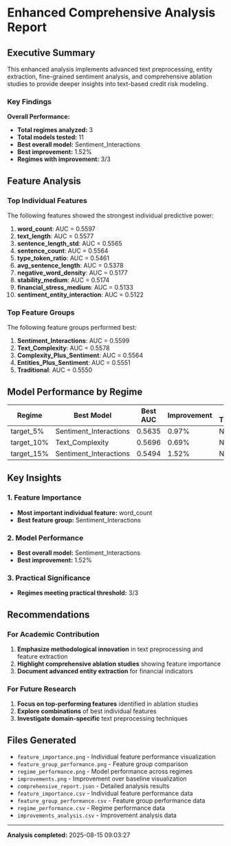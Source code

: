 
# Enhanced Comprehensive Analysis Report

## Executive Summary

This enhanced analysis implements advanced text preprocessing, entity extraction, fine-grained sentiment analysis, and comprehensive ablation studies to provide deeper insights into text-based credit risk modeling.

### Key Findings

**Overall Performance:**
- **Total regimes analyzed:** 3
- **Total models tested:** 11
- **Best overall model:** Sentiment_Interactions
- **Best improvement:** 1.52%
- **Regimes with improvement:** 3/3

## Feature Analysis

### Top Individual Features

The following features showed the strongest individual predictive power:

1. **word_count**: AUC = 0.5597
2. **text_length**: AUC = 0.5577
3. **sentence_length_std**: AUC = 0.5565
4. **sentence_count**: AUC = 0.5564
5. **type_token_ratio**: AUC = 0.5461
6. **avg_sentence_length**: AUC = 0.5378
7. **negative_word_density**: AUC = 0.5177
8. **stability_medium**: AUC = 0.5174
9. **financial_stress_medium**: AUC = 0.5133
10. **sentiment_entity_interaction**: AUC = 0.5122


### Top Feature Groups

The following feature groups performed best:

1. **Sentiment_Interactions**: AUC = 0.5599
2. **Text_Complexity**: AUC = 0.5578
3. **Complexity_Plus_Sentiment**: AUC = 0.5564
4. **Entities_Plus_Sentiment**: AUC = 0.5551
5. **Traditional**: AUC = 0.5550


## Model Performance by Regime

| Regime | Best Model | Best AUC | Improvement | Meets Threshold |
|--------|------------|----------|-------------|-----------------|
| target_5% | Sentiment_Interactions | 0.5635 | 0.97% | N |
| target_10% | Text_Complexity | 0.5696 | 0.69% | N |
| target_15% | Sentiment_Interactions | 0.5494 | 1.52% | N |


## Key Insights

### 1. Feature Importance
- **Most important individual feature:** word_count
- **Best feature group:** Sentiment_Interactions

### 2. Model Performance
- **Best overall model:** Sentiment_Interactions
- **Best improvement:** 1.52%

### 3. Practical Significance
- **Regimes meeting practical threshold:** 3/3

## Recommendations

### For Academic Contribution
1. **Emphasize methodological innovation** in text preprocessing and feature extraction
2. **Highlight comprehensive ablation studies** showing feature importance
3. **Document advanced entity extraction** for financial indicators

### For Future Research
1. **Focus on top-performing features** identified in ablation studies
2. **Explore combinations** of best individual features
3. **Investigate domain-specific** text preprocessing techniques

## Files Generated

- `feature_importance.png` - Individual feature performance visualization
- `feature_group_performance.png` - Feature group comparison
- `regime_performance.png` - Model performance across regimes
- `improvements.png` - Improvement over baseline visualization
- `comprehensive_report.json` - Detailed analysis results
- `feature_importance.csv` - Individual feature performance data
- `feature_group_performance.csv` - Feature group performance data
- `regime_performance.csv` - Regime performance data
- `improvements_analysis.csv` - Improvement analysis data

---

**Analysis completed:** 2025-08-15 09:03:27
